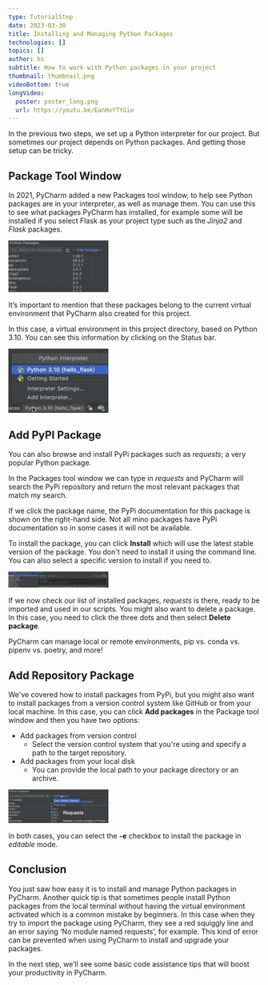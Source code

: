 ```yaml
---
type: TutorialStep
date: 2023-03-30
title: Installing and Managing Python Packages
technologies: []
topics: []
author: hs
subtitle: How to work with Python packages in your project
thumbnail: thumbnail.png
videoBottom: true
longVideo:
  poster: poster_long.png
  url: https://youtu.be/EanHxYTYGio
---
```


In the previous two steps, we set up a Python interpreter for our project. But sometimes our project depends on Python packages. And getting those setup can be tricky.

## Package Tool Window
In 2021, PyCharm added a new Packages tool window, to help see Python packages are in your interpreter, as well as manage them. You can use this to see what packages PyCharm has installed, for example some will be installed if you select Flask as your project type such as the *Jinja2* and *Flask* packages.

<img src="python-packages.png" alt="Python Packages" width="200"/>

It’s important to mention that these packages belong to the current virtual environment that PyCharm also created for this project.

In this case, a virtual environment in this project directory, based on Python 3.10. You can see this information by clicking on the Status bar.

<img src="python-package-status-bar.png" alt="View Python packages on the Status Bar" width="200"/>

## Add PyPI Package
You can also browse and install PyPi packages such as *requests*; a very popular Python package.

In the Packages tool window we can type in *requests* and PyCharm will search the PyPi repository and return the most relevant packages that match my search.

If we click the package name, the PyPi documentation for this package is shown on the right-hand side. Not all mino packages have PyPi documentation so in some cases it will not be available.

To install the package, you can click **Install** which will use the latest stable version of the package. You don't need to install it using the command line. You can also select a specific version to install if you need to.

<img src="requests-package.png" alt="Requests package" width="200"/>

If we now check our list of installed packages, *requests* is there, ready to be imported and used in our scripts. You might also want to delete a package. In this case, you need to click the three dots and then select **Delete package**.

PyCharm can manage local or remote environments, pip vs. conda vs. pipenv vs. poetry, and more!

## Add Repository Package
We've covered how to install packages from PyPi, but you might also want to install packages from a version control system like GitHub or from your local machine. In this case, you can click **Add packages** in the Package tool window and then you have two options:
- Add packages from version control
  - Select the version control system that you're using and specify a path to the target repository.
- Add packages from your local disk
  - You can provide the local path to your package directory or an archive.

<img src="add-repository-packages.png" alt="Add repository packages" width="200"/>

In both cases, you can select the **-e** checkbox to install the package in *editable* mode.

## Conclusion
You just saw how easy it is to install and manage Python packages in PyCharm. Another quick tip is that sometimes people install Python packages from the local terminal without having the virtual environment activated which is a common mistake by beginners. In this case when they try to import the package using PyCharm, they see a red squiggly line and an error saying ‘No module named requests’, for example. This kind of error can be prevented when using PyCharm to install and upgrade your packages.

In the next step, we’ll see some basic code assistance tips that will boost your productivity in PyCharm.